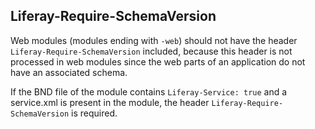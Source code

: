 ## Liferay-Require-SchemaVersion

Web modules (modules ending with `-web`) should not have the header
`Liferay-Require-SchemaVersion` included, because this header is not processed
in web modules since the web parts of an application do not have an associated
schema.

If the BND file of the module contains `Liferay-Service: true` and a service.xml
is present in the module, the header `Liferay-Require-SchemaVersion` is
required.